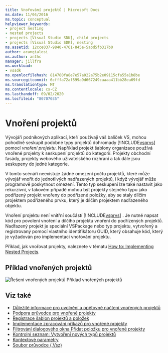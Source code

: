 ```yaml
---
title: Vnořování projektů | Microsoft Docs
ms.date: 11/04/2016
ms.topic: conceptual
helpviewer_keywords:
- project nesting
- nested projects
- projects [Visual Studio SDK], child projects
- projects [Visual Studio SDK], nesting
ms.assetid: 12cce037-9840-4761-845e-5abd5fb317b0
author: acangialosi
ms.author: anthc
manager: jillfra
ms.workload:
- vssdk
ms.openlocfilehash: 814780fa8e7e57a022a75b2e09115cfa55a1b8be
ms.sourcegitcommit: 6cfffa72af599a9d667249caaaa411bb28ea69fd
ms.translationtype: MT
ms.contentlocale: cs-CZ
ms.lasthandoff: 09/02/2020
ms.locfileid: "80707035"
---
```

# <a name="nesting-projects"></a>Vnoření projektů
Vývojáři podnikových aplikací, kteří používají váš balíček VS, mohou pohodlně seskupit podobné typy projektů dohromady [!INCLUDE[vsprvs](../../code-quality/includes/vsprvs_md.md)] pomocí *vnoření projektu*. Například projekt šablony organizace používá vnořené projekty k seskupení projektů do kategorií. Projekty obchodní fasády, projekty webového uživatelského rozhraní a tak dále jsou seskupeny do jedné kategorie.

 V tomto scénáři neexistuje žádné omezení počtu projektů, které může vývojář vnořit do jednotlivých nadřazených projektů, i když vývojář může programově poskytnout omezení. Tento typ seskupení lze také nastavit jako rekurzivní, v takovém případě mohou být projekty stejného typu jako podřízený projekt vnořeny do podřízené položky, aby se staly dílčím projektem podřízeného prvku, který je dílčím projektem nadřazeného objektu.

 Vnoření projektu není vnitřní součástí [!INCLUDE[vsprvs](../../code-quality/includes/vsprvs_md.md)] . Je nutné napsat kód pro povolení vnoření a dílčího projektu vnoření do podřízených projektů. Nadřazený projekt je speciální VSPackage nebo typ projektu, vytvořený a registrovaný pomocí vlastního identifikátoru GUID, který obsahuje kód, který je vyžadován pro implementaci vnořování projektu.

 Příklad, jak vnořovat projekty, naleznete v tématu [How to: Implementing Nested Projects](../../extensibility/internals/how-to-implement-nested-projects.md).

## <a name="nested-projects-example"></a>Příklad vnořených projektů
 ![Řešení vnořených projektů](../../extensibility/internals/media/vsnestedprojects.gif "vsNestedProjects") Příklad vnořených projektů

## <a name="see-also"></a>Viz také
- [Důležité informace pro uvolnění a opětovné načtení vnořených projektů](../../extensibility/internals/considerations-for-unloading-and-reloading-nested-projects.md)
- [Podpora průvodce pro vnořené projekty](../../extensibility/internals/wizard-support-for-nested-projects.md)
- [Registrace šablon projektů a položek](../../extensibility/internals/registering-project-and-item-templates.md)
- [Implementace zpracování příkazů pro vnořené projekty](../../extensibility/internals/implementing-command-handling-for-nested-projects.md)
- [Filtrování dialogového okna Přidat položku pro vnořené projekty](../../extensibility/internals/filtering-the-additem-dialog-box-for-nested-projects.md)
- [Kontrolní seznam: Vytvoření nových typů projektů](../../extensibility/internals/checklist-creating-new-project-types.md)
- [Kontextové parametry](../../extensibility/internals/context-parameters.md)
- [Soubor průvodce (.Vsz)](../../extensibility/internals/wizard-dot-vsz-file.md)
